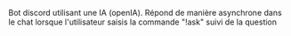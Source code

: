 <!-- ***************************** -->
Bot discord utilisant une IA (openIA).
Répond de manière asynchrone dans le chat lorsque l'utilisateur saisis la commande "!ask" suivi de la question

<!-- ***************************** -->
